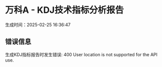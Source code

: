 
# 万科A - KDJ技术指标分析报告
生成时间：2025-02-25 16:36:47

## 错误信息
生成KDJ指标报告时发生错误: 400 User location is not supported for the API use.
